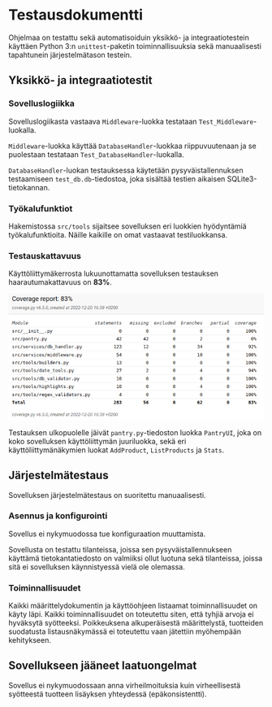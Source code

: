 
# Testausdokumentti

Ohjelmaa on testattu sekä automatisoiduin yksikkö- ja integraatiotestein käyttäen Python 3:n `unittest`-paketin toiminnallisuuksia sekä manuaalisesti tapahtunein järjestelmätason testein.

## Yksikkö- ja integraatiotestit

### Sovelluslogiikka

Sovelluslogiikasta vastaava `Middleware`-luokka testataan `Test_Middleware`-luokalla.

`Middleware`-luokka käyttää `DatabaseHandler`-luokkaa riippuvuutenaan ja se puolestaan testataan `Test_DatabaseHandler`-luokalla.

`DatabaseHandler`-luokan testauksessa käytetään pysyväistallennuksen testaamiseen `test_db.db`-tiedostoa, joka sisältää testien aikaisen SQLite3-tietokannan.

### Työkalufunktiot

Hakemistossa `src/tools` sijaitsee sovelluksen eri luokkien hyödyntämiä työkalufunktioita. Näille kaikille on omat vastaavat testiluokkansa.

### Testauskattavuus

Käyttöliittymäkerrosta lukuunottamatta sovelluksen testauksen haarautumakattavuus on __83%__.

![](./pictures/coverage.png)

Testauksen ulkopuolelle jäivät `pantry.py`-tiedoston luokka `PantryUI`, joka on koko sovelluksen käyttöliittymän juuriluokka, sekä eri käyttöliittymänäkymien luokat `AddProduct`, `ListProducts` ja `Stats`.

## Järjestelmätestaus

Sovelluksen järjestelmätestaus on suoritettu manuaalisesti.

### Asennus ja konfigurointi

Sovellus ei nykymuodossa tue konfiguraation muuttamista.

Sovellusta on testattu tilanteissa, joissa sen pysyväistallennukseen käyttämä tietokantatiedosto on valmiiksi ollut luotuna sekä tilanteissa, joissa sitä ei sovelluksen käynnistyessä vielä ole olemassa.

### Toiminnallisuudet

Kaikki määrittelydokumentin ja käyttöohjeen listaamat toiminnallisuudet on käyty läpi. Kaikki toiminnallisuudet on toteutettu siten, että tyhjiä arvoja ei hyväksytä syötteeksi. Poikkeuksena alkuperäisestä määrittelystä, tuotteiden suodatusta listausnäkymässä ei toteutettu vaan jätettiin myöhempään kehitykseen.

## Sovellukseen jääneet laatuongelmat

Sovellus ei nykymuodossaan anna virheilmoituksia kuin virheellisestä syötteestä tuotteen lisäyksen yhteydessä (epäkonsistentti).

